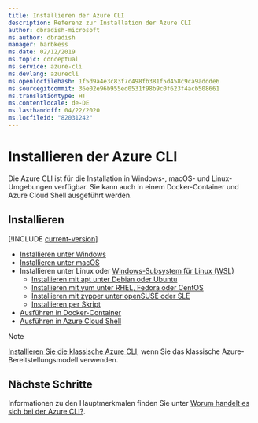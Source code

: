 ```yaml
---
title: Installieren der Azure CLI
description: Referenz zur Installation der Azure CLI
author: dbradish-microsoft
ms.author: dbradish
manager: barbkess
ms.date: 02/12/2019
ms.topic: conceptual
ms.service: azure-cli
ms.devlang: azurecli
ms.openlocfilehash: 1f5d9a4e3c83f7c498fb381f5d458c9ca9addde6
ms.sourcegitcommit: 36e02e96b955ed0531f98b9c0f623f4acb508661
ms.translationtype: HT
ms.contentlocale: de-DE
ms.lasthandoff: 04/22/2020
ms.locfileid: "82031242"
---
```

# <a name="install-the-azure-cli"></a>Installieren der Azure CLI

Die Azure CLI ist für die Installation in Windows-, macOS- und Linux-Umgebungen verfügbar.  Sie kann auch in einem Docker-Container und Azure Cloud Shell ausgeführt werden.

## <a name="install"></a>Installieren

[!INCLUDE [current-version](includes/current-version.md)]

* [Installieren unter Windows](install-azure-cli-windows.md)
* [Installieren unter macOS](install-azure-cli-macos.md)
* Installieren unter Linux oder [Windows-Subsystem für Linux (WSL)](/windows/wsl/about)
  * [Installieren mit apt unter Debian oder Ubuntu](install-azure-cli-apt.md)
  * [Installieren mit yum unter RHEL, Fedora oder CentOS](install-azure-cli-yum.md)
  * [Installieren mit zypper unter openSUSE oder SLE ](install-azure-cli-zypper.md)
  * [Installieren per Skript](install-azure-cli-linux.md)
* [Ausführen in Docker-Container](run-azure-cli-docker.md)
* [Ausführen in Azure Cloud Shell](/azure/cloud-shell/quickstart)

> [!NOTE]
> [Installieren Sie die klassische Azure CLI](install-classic-cli.md), wenn Sie das klassische Azure-Bereitstellungsmodell verwenden.

## <a name="next-steps"></a>Nächste Schritte

Informationen zu den Hauptmerkmalen finden Sie unter [Worum handelt es sich bei der Azure CLI?](what-is-azure-cli.md).
